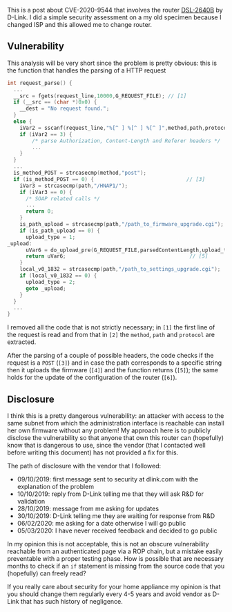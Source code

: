 <!--
.. title: CVE-2020-9544: DLink DSL-2640B un-authenticated firmware upgrade
.. slug: cve-2020-9544
.. date: 2020-03-05 00:00:00
.. tags: CVE,router,security
.. category: 
.. link: 
.. description: 
.. type: text
-->


This is a post about CVE-2020-9544 that involves the router [DSL-2640B](https://eu.dlink.com/it/it/products/dsl-2640b-adsl-2-wireless-g-router-with-4-port-10-100-switch)
by D-Link. I did a simple security assessment on a my old specimen because
I changed ISP and this allowed me to change router.

## Vulnerability

This analysis will be very short since the problem is pretty obvious: this is the
function that handles the parsing of a HTTP request

```c
int request_parse() {
  ...
  __src = fgets(request_line,10000,G_REQUEST_FILE); // [1]
  if (__src == (char *)0x0) {
    __dest = "No request found.";
  }
  else {
    iVar2 = sscanf(request_line,"%[^ ] %[^ ] %[^ ]",method,path,protocol); // [2]
    if (iVar2 == 3) {
        /* parse Authorization, Content-Length and Referer headers */
        ...
    }
  }
  ...
  is_method_POST = strcasecmp(method,"post");
  if (is_method_POST == 0) {                              // [3]
    iVar3 = strcasecmp(path,"/HNAP1/");
    if (iVar3 == 0) {
      /* SOAP related calls */
      ...
      return 0;
    }
    is_path_upload = strcasecmp(path,"/path_to_firmware_upgrade.cgi"); // [4]
    if (is_path_upload == 0) {
      upload_type = 1;
_upload:
      uVar6 = do_upload_pre(G_REQUEST_FILE,parsedContentLength,upload_type);
      return uVar6;                                        // [5]
    }
    local_v0_1832 = strcasecmp(path,"/path_to_settings_upgrade.cgi");  // [6]
    if (local_v0_1832 == 0) {
      upload_type = 2;
      goto _upload;
    }
  }
  ...
}
```

I removed all the code that is not strictly necessary; in ``[1]`` the first
line of the request is read and from that in ``[2]`` the ``method``, ``path``
and ``protocol`` are extracted.

After the parsing of a couple of possible headers, the
code checks if the request is a ``POST`` (``[3]``) and in case the path
corresponds to a specific string then it uploads the firmware (``[4]``) and the
function returns (``[5]``); the same holds for the update of the configuration
of the router (``[6]``).

## Disclosure

I think this is a pretty dangerous vulnerability: an attacker with access to
the same subnet from which the administration interface is reachable can
install her own firmware without any problem! My approach here is to publicly
disclose the vulnerability so that anyone that own this router can (hopefully)
know that is dangerous to use, since the vendor (that I contacted well before
writing this document) has not provided a fix for this.

The path of disclosure with the vendor that I followed:

 - 09/10/2019: first message sent to security at dlink.com with the explanation of the problem
 - 10/10/2019: reply from D-Link telling me that they will ask R&D for validation
 - 28/10/2019: message from me asking for updates
 - 30/10/2019: D-Link telling me they are waiting for response from R&D
 - 06/02/2020: me asking for a date otherwise I will go public
 - 05/03/2020: I have never received feedback and decided to go public

In my opinion this is not acceptable, this is not an obscure vulnerability
reachable from an authenticated page via a ROP chain, but a mistake easily
preventable with a proper testing phase.  How is possible that are necessary months to
check if an ``if`` statement is missing from the source code that you
(hopefully) can freely read?

If you really care about security for your home appliance my
opinion is that you should change them regularly every 4-5 years
and avoid vendor as D-Link that has such history of negligence.